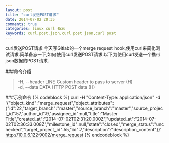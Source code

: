```yaml
---
layout: post
title: "curl发送POST请求"
date: 2014-07-02 20:35
comments: true
categories: linux curl 备忘 
keywords: curl,post,json,curl post json,curl post
---
```

curl发送POST请求
今天写Gitlab的一个merge request hook,使用curl来简化测试请求.简单备忘一下,如何使用curl发送POST请求.以下为使用curl发送一个携带json数据的POST请求.
<!--more-->

###命令介绍
>-H, --header LINE   Custom header to pass to server (H)  
>-d, --data DATA     HTTP POST data (H)

###示例命令
{% codeblock %}
curl -H "Content-Type: application/json" -d '{"object_kind":"merge_request","object_attributes":{"id":22,"target_branch":"master","source_branch":"master","source_project_id":57,"author_id":9,"assignee_id":null,"title":"Master Title","created_at":"2014-07-02T02:31:20.000Z","updated_at":"2014-07-02T02:36:33.008Z","milestone_id":null,"state":"closed","merge_status":"unchecked","target_project_id":55,"iid":7,"description":"description_content"}}' http://10.0.6.122:9002/merge_request 
{% endcodeblock %}
